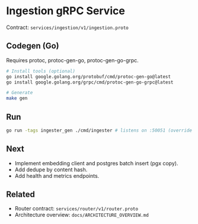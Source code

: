 # Ingestion gRPC Service

Contract: `services/ingestion/v1/ingestion.proto`

## Codegen (Go)

Requires protoc, protoc-gen-go, protoc-gen-go-grpc.

```bash
# Install tools (optional)
go install google.golang.org/protobuf/cmd/protoc-gen-go@latest
go install google.golang.org/grpc/cmd/protoc-gen-go-grpc@latest

# Generate
make gen
```

## Run

```bash
go run -tags ingester_gen ./cmd/ingester # listens on :50051 (override with -addr)
```

## Next
- Implement embedding client and postgres batch insert (pgx copy).
- Add dedupe by content hash.
- Add health and metrics endpoints.

## Related
- Router contract: `services/router/v1/router.proto`
- Architecture overview: `docs/ARCHITECTURE_OVERVIEW.md`